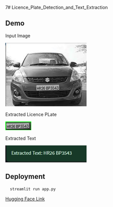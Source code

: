 7# Licence_Plate_Detection_and_Text_Extraction
## Demo


Input Image


![alt text](https://github.com/gaganchapa/Licence_Plate_Detection_and_Text_Extraction/blob/main/car2.jpg)

Extracted Licence PLate


![alt text](https://github.com/gaganchapa/Licence_Plate_Detection_and_Text_Extraction/blob/main/plate_0.jpg)

Extracted Text



![alt text](https://github.com/gaganchapa/Licence_Plate_Detection_and_Text_Extraction/blob/main/result.jpg)


## Deployment



```bash
  streamlit run app.py
```

[Hugging Face Link](https://huggingface.co/spaces/gagandwaz/SnapText)


